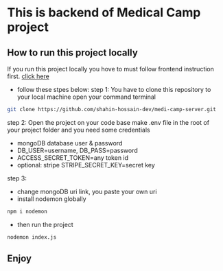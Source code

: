 # This is backend of Medical Camp project

## How to run this project locally
If you run this project locally you hove to must follow frontend instruction first. [click here](https://github.com/shahin-hossain-dev/medi-camp-client)

- follow these stpes below: 
step 1: You have to clone this repository to your local machine open your command terminal 

```bash
git clone https://github.com/shahin-hossain-dev/medi-camp-server.git
```

step 2: Open the project on your code base make .env file in the root of your project folder and you need some credentials 
- mongoDB database user & password
- DB_USER=username, DB_PASS=password
- ACCESS_SECRET_TOKEN=any token id
- optional: stripe STRIPE_SECRET_KEY=secret key

step 3: 
- change mongoDB uri link, you paste your own uri
- install nodemon globally

```bash
npm i nodemon
```
- then run the project

```bash
nodemon index.js
```


## Enjoy
